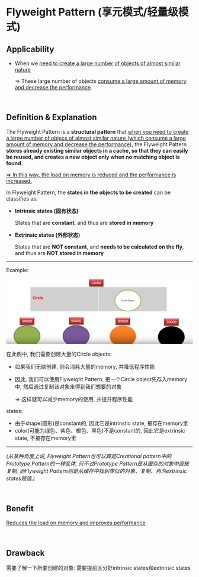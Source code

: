 # Flyweight Pattern (享元模式/轻量级模式)

## Applicability

* When we <u>need to create a large number of objects of almost similar nature</u>

  => These large number of objects <u>consume a large amount of memory and decrease the performance</u>.

<br>

## Definition & Explanation

The Flyweight Pattern is a **structural pattern** that <u>when you need to create a large number of objecs of almost similar nature (which consume a large amount of memory and decrease the performance)</u>, the Flyweight Pattern **stores already existing similar objects in a cache, so that they can easily be reused, and creates a new object only when no matching object is found**.

<u>=> In this way, the load on memory is reduced and the performance is increased.</u>

In Flyweight Pattern, the **states in the objects to be created** can be classifies as:

* **Intrinsic states (固有状态)**

  States that are **constant**, and thus are **stored in memory**

* **Extrinsic states (外部状态)**

  States that are **NOT constant**, and **needs to be calculated on the fly**, and thus are **NOT stored in memory**

***

Example:

<img src="https://github.com/Ziang-Lu/Design-Patterns/blob/master/3-Structural%20Patterns/1-Flyweight%20Pattern/flyweight_pattern_illustration.png?raw=true">

在此例中, 我们需要创建大量的Circle objects:

- 如果我们无脑创建, 则会消耗大量的memory, 并降低程序性能

- 因此, 我们可以使用Flyweight Pattern, 把一个Circle object先存入memory中, 然后通过复制该对象来得到我们想要的对象

  => 这样就可以减少memory的使用, 并提升程序性能

states:

* 由于shape(圆形)是constant的, 因此它是intrinstic state, 被存在memory里
* color(可能为绿色、紫色、橙色、黑色)不是constant的, 因此它是extrinsic state, 不被存在memory里

***

*(从某种角度上说, Flyweight Pattern也可以算是Creational pattern中的Prototype Pattern的一种变体, 只不过Prototype Pattern是从缓存的对象中直接复制, 而Flyweight Pattern则是从缓存中找到类似的对象、复制、再为extrinsic states赋值.)*

<br>

## Benefit

<u>Reduces the load on memory and improves performance</u>

<br>

## Drawback

需要了解一下所要创建的对象: 需要提前区分好intrinsic states和extrinsic states